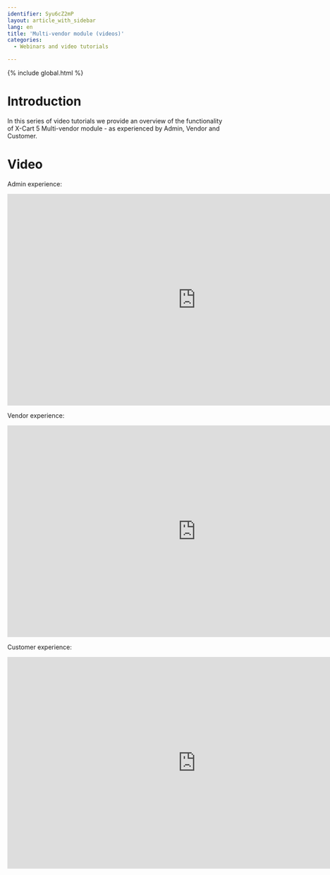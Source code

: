 ```yaml
---
identifier: Syu6cZ2mP
layout: article_with_sidebar
lang: en
title: 'Multi-vendor module (videos)'
categories:
  - Webinars and video tutorials

---
```


{% include global.html %}

# Introduction

In this series of video tutorials we provide an overview of the functionality of X-Cart 5 Multi-vendor module - as experienced by Admin, Vendor and Customer.  

# Video

Admin experience:

<iframe class="youtube-player" type="text/html" style="width: 853px; height: 480px" src="http://www.youtube.com/embed/5GKoZNRPmJA" frameborder="0"></iframe>

Vendor experience:

<iframe class="youtube-player" type="text/html" style="width: 853px; height: 480px" src="http://www.youtube.com/embed/DzJpoRjJkZc" frameborder="0"></iframe>

Customer experience:

<iframe class="youtube-player" type="text/html" style="width: 853px; height: 480px" src="http://www.youtube.com/embed/B0DlNI_egHM" frameborder="0"></iframe>